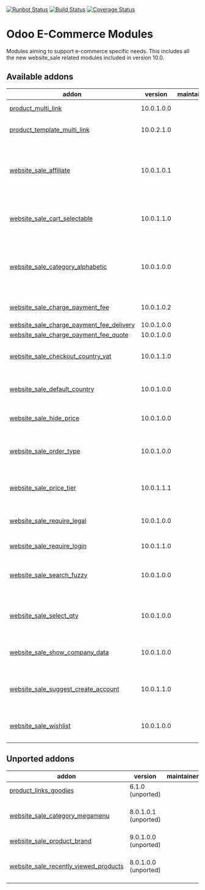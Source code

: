[![Runbot Status](https://runbot.odoo-community.org/runbot/badge/flat/113/10.0.svg)](https://runbot.odoo-community.org/runbot/repo/github-com-oca-e-commerce-113)
[![Build Status](https://travis-ci.org/OCA/e-commerce.svg?branch=10.0)](https://travis-ci.org/OCA/e-commerce)
[![Coverage Status](https://coveralls.io/repos/OCA/e-commerce/badge.png?branch=10.0)](https://coveralls.io/r/OCA/e-commerce?branch=10.0)

Odoo E-Commerce Modules
=======================

Modules aiming to support e-commerce specific needs. This includes all the new website_sale related modules included in version 10.0.

[//]: # (addons)

Available addons
----------------
addon | version | maintainers | summary
--- | --- | --- | ---
[product_multi_link](product_multi_link/) | 10.0.1.0.0 |  | Product Multi Links (Variants)
[product_template_multi_link](product_template_multi_link/) | 10.0.2.1.0 |  | Product Multi Links (Template)
[website_sale_affiliate](website_sale_affiliate/) | 10.0.1.0.1 |  | Create an e-commerce affiliate program for the tracking of referrals and conversions.
[website_sale_cart_selectable](website_sale_cart_selectable/) | 10.0.1.1.0 |  | Enables to control button Add to cart display per product
[website_sale_category_alphabetic](website_sale_category_alphabetic/) | 10.0.1.0.0 |  | Automatically adds the correct alphabetic website category to all new products
[website_sale_charge_payment_fee](website_sale_charge_payment_fee/) | 10.0.1.0.2 |  | Payment fee charged to customer
[website_sale_charge_payment_fee_delivery](website_sale_charge_payment_fee_delivery/) | 10.0.1.0.0 |  | Link module
[website_sale_charge_payment_fee_quote](website_sale_charge_payment_fee_quote/) | 10.0.1.0.0 |  | Link module
[website_sale_checkout_country_vat](website_sale_checkout_country_vat/) | 10.0.1.1.0 |  | Autocomplete VAT in checkout process
[website_sale_default_country](website_sale_default_country/) | 10.0.1.0.0 |  | Give a default value for country at checkout
[website_sale_hide_price](website_sale_hide_price/) | 10.0.1.0.0 |  | Hide product prices on the shop
[website_sale_order_type](website_sale_order_type/) | 10.0.1.0.0 |  | This module allows sale_order_type to work with website_sale.
[website_sale_price_tier](website_sale_price_tier/) | 10.0.1.1.1 |  | Add price tier radio buttons to product pages in website shop
[website_sale_require_legal](website_sale_require_legal/) | 10.0.1.0.0 |  | Force the user to accept legal tems to buy in the web shop
[website_sale_require_login](website_sale_require_login/) | 10.0.1.1.0 |  | Force users to login for buying
[website_sale_search_fuzzy](website_sale_search_fuzzy/) | 10.0.1.0.0 |  | Extends eCommerce with fuzzy searches for product names
[website_sale_select_qty](website_sale_select_qty/) | 10.0.1.0.0 |  | Support "quantity" URL parameter on shop product pages
[website_sale_show_company_data](website_sale_show_company_data/) | 10.0.1.0.0 |  | Show commercial partner data if any
[website_sale_suggest_create_account](website_sale_suggest_create_account/) | 10.0.1.1.0 |  | Suggest users to create an account when buying in the website
[website_sale_wishlist](website_sale_wishlist/) | 10.0.1.0.0 |  | Wishlist of products in your online shop


Unported addons
---------------
addon | version | maintainers | summary
--- | --- | --- | ---
[product_links_goodies](product_links_goodies/) | 6.1.0 (unported) |  | product_links_goodies
[website_sale_category_megamenu](website_sale_category_megamenu/) | 8.0.1.0.1 (unported) |  | A megamenu to display product categories in the online shop
[website_sale_product_brand](website_sale_product_brand/) | 9.0.1.0.0 (unported) |  | Product Brand Filtering in Website
[website_sale_recently_viewed_products](website_sale_recently_viewed_products/) | 8.0.1.0.0 (unported) |  | Let the users keep track of the products they saw on the ecommerce

[//]: # (end addons)
